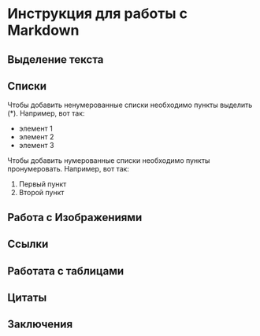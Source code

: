 # Инструкция для работы с Markdown

## Выделение текста

##  Списки

Чтобы добавить ненумерованные списки необходимо пункты выделить (*). Например, вот так:
* элемент 1
* элемент 2
* элемент 3

Чтобы добавить нумерованные списки необходимо пункты пронумеровать. Например, вот так:
1. Первый пункт
2. Второй пункт
## Работа с Изображениями

## Ссылки

## Работата с таблицами

## Цитаты

## Заключения